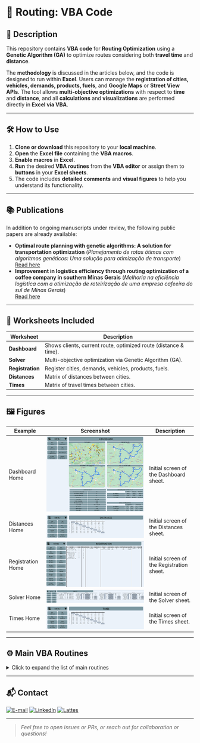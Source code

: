 # 🚚 Routing: VBA Code

## 📝 Description

This repository contains **VBA code** for **Routing Optimization** using a **Genetic Algorithm (GA)** to optimize routes considering both **travel time** and **distance**.

The **methodology** is discussed in the articles below, and the code is designed to run within **Excel**. Users can manage the **registration of cities, vehicles, demands, products, fuels**, and **Google Maps** or **Street View APIs**. The tool allows **multi-objective optimizations** with respect to **time** and **distance**, and all **calculations** and **visualizations** are performed directly in **Excel via VBA**.

---

## 🛠️ How to Use

1. **Clone or download** this repository to your **local machine**.  
2. **Open** the **Excel file** containing the **VBA macros**.  
3. **Enable macros** in **Excel**.  
4. **Run** the desired **VBA routines** from the **VBA editor** or assign them to **buttons** in your **Excel sheets**.  
5. The code includes **detailed comments** and **visual figures** to help you understand its functionality.  

---

## 📚 Publications

In addition to ongoing manuscripts under review, the following public papers are already available:

- **Optimal route planning with genetic algorithms: A solution for transportation optimization** (*Planejamento de rotas ótimas com algoritmos genéticos: Uma solução para otimização de transporte*)  
  [Read here](https://journals.stellata.com.br/jor/article/view/44/31)
- **Improvement in logistics efficiency through routing optimization of a coffee company in southern Minas Gerais** (*Melhoria na eficiência logística com a otimização de roteirização de uma empresa cafeeira do sul de Minas Gerais*)  
  [Read here](https://www.fai-mg.br/biblio/images/publicacoes/Cientifica/Cientifica2023.pdf#page=49)

---

## 📁 Worksheets Included

| Worksheet      | Description                                                              |
|----------------|--------------------------------------------------------------------------|
| **Dashboard**  | Shows clients, current route, optimized route (distance & time).         |
| **Solver**     | Multi-objective optimization via Genetic Algorithm (GA).                 |
| **Registration**| Register cities, demands, vehicles, products, fuels.                    |
| **Distances**  | Matrix of distances between cities.                                      |
| **Times**      | Matrix of travel times between cities.                                   |

---

## 🖼️ Figures

| Example                | Screenshot                     | Description                          |
|------------------------|--------------------------------|--------------------------------------|
| Dashboard Home         | ![Dashboard Home](Dashboard_Home.jpg)         | Initial screen of the Dashboard sheet.   |
| Distances Home         | ![Distances Home](Distances_Home.jpg)         | Initial screen of the Distances sheet.   |
| Registration Home      | ![Registration Home](Registration_Home.jpg)   | Initial screen of the Registration sheet.|
| Solver Home            | ![Solver Home](Solver_Home.jpg)               | Initial screen of the Solver sheet.      |
| Times Home             | ![Times Home](Times_Home.jpg)                 | Initial screen of the Times sheet.       |

---

## ⚙️ Main VBA Routines

<details>
<summary>Click to expand the list of main routines</summary>

- `1. Data and Improvements`
- `2. Best Route: Distance`
- `3. Best Route: Time`
- `4. Register Cities`
- `5. Clear Cities`
- `6. Register Vehicles`
- `7. Clear Vehicles`
- `8. Register Demands`
- `9. Clear Demands`
- `10. Register Products`
- `11. Clear Products`
- `12. Register Fuels`
- `13. Clear Fuels`
- `14. Update Cities`
- `15. Update Times`
- `16. Save Changes`
- `17. Enable Full Screen`
- `18. Disable Full Screen`
- `19. Tab: Solver`
- `20. Tab: Registration`
- `21. Tab: Distances`
- `22. Tab: Times`
- `23. Tab: Dashboard`
</details>

---

## 📬 Contact

<a href="mailto:matheusc_pereira@hotmail.com"><img src="https://img.shields.io/badge/E--mail-0078D4?style=for-the-badge&logo=microsoft-outlook&logoColor=white" alt="E-mail"/></a>
<a href="https://www.linkedin.com/in/matheuscostapereira/"><img src="https://img.shields.io/badge/LinkedIn-0A66C2?style=for-the-badge&logo=linkedin&logoColor=white" alt="LinkedIn"/></a>
<a href="https://lattes.cnpq.br/7025666927284220"><img src="https://img.shields.io/badge/Lattes-4169E1?style=for-the-badge&logoColor=white" alt="Lattes"/></a>

---

> _Feel free to open issues or PRs, or reach out for collaboration or questions!_
